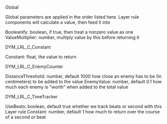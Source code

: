 Global

Global parameters are applied in the order listed here. Layer rule components will calculate a value, then feed it into

Booleanify: boolean, if true, then treat a nonzero value as one
ValueMultiplier: number, multiply value by this before returning it

DYM_LRL_C_Constant

Constant: float, the value to return

DYM_LRL_C_EnemyCounter

DistanceThreshold: number, default 1000 how close an enemy has to be (In centimeters) to be added to the value
EnemyValue: number, default 0.1 how much each enemy is "worth" when added to the total value

DYM_LRL_C_TimeTracker

UseBeats: boolean, default true whether we track beats or second with this Layer rule
Constant: number, default 1 how much to return over the course of a second or beat 